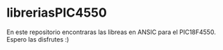# libreriasPIC4550
En este repositorio encontraras las libreas en ANSIC para el PIC18F4550. Espero las disfrutes :)
